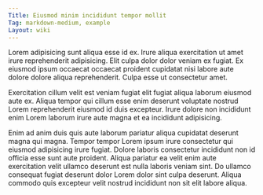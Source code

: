 ```yaml
---
Title: Eiusmod minim incididunt tempor mollit
Tag: markdown-medium, example
Layout: wiki
---
```

Lorem adipisicing sunt aliqua esse id ex. Irure aliqua exercitation ut amet irure reprehenderit adipisicing. Elit culpa dolor dolor veniam ex fugiat. Ex eiusmod ipsum occaecat occaecat proident cupidatat nisi labore aute dolore dolore aliqua reprehenderit. Culpa esse ut consectetur amet.

Exercitation cillum velit est veniam fugiat elit fugiat aliqua laborum eiusmod aute ex. Aliqua tempor qui cillum esse enim deserunt voluptate nostrud Lorem reprehenderit eiusmod id duis excepteur. Irure dolore non incididunt enim Lorem laborum irure aute magna et ea incididunt adipisicing.

Enim ad anim duis quis aute laborum pariatur aliqua cupidatat deserunt magna qui magna. Tempor tempor Lorem ipsum irure consectetur qui eiusmod adipisicing irure fugiat. Dolore laboris consectetur incididunt non id officia esse sunt aute proident. Aliqua pariatur ea velit enim aute exercitation velit ullamco deserunt est nulla laboris veniam sint. Do ullamco consequat fugiat deserunt dolor Lorem dolor sint culpa deserunt. Aliqua commodo quis excepteur velit nostrud incididunt non sit elit labore aliqua.